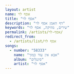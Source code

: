 ```yaml
---
layout: artist
name: אסף לוי
title: "אסף לוי"
description: "דף האמן אסף לוי"
keywords: "שירים, מוזיקה, אסף לוי"
permalink: /artists/אסף-לוי/
redirect_from:
  - /artists/list/אסף לוי
songs:
  - number: "58333"
    name: "אבא אין עוד כמוך"
    album: "סינגלים"
    artist: "אסף לוי"
---
```

